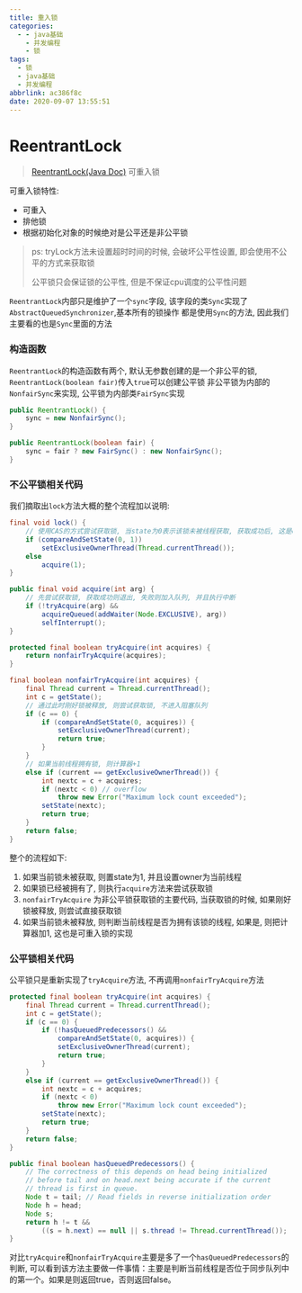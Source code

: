 ```yaml
---
title: 重入锁
categories:
  - - java基础
    - 并发编程
    - 锁
tags:
  - 锁
  - java基础
  - 并发编程
abbrlink: ac386f8c
date: 2020-09-07 13:55:51
---
```

# ReentrantLock

> [ReentrantLock(Java Doc)](https://docs.oracle.com/javase/8/docs/api/java/util/concurrent/locks/ReentrantLock.html) 可重入锁

可重入锁特性:
    
- 可重入
- 排他锁
- 根据初始化对象的时候绝对是公平还是非公平锁

> ps: tryLock方法未设置超时时间的时候, 会破坏公平性设置, 即会使用不公平的方式来获取锁
>
> 公平锁只会保证锁的公平性, 但是不保证cpu调度的公平性问题

`ReentrantLock`内部只是维护了一个`sync`字段, 该字段的类`Sync`实现了`AbstractQueuedSynchronizer`,基本所有的锁操作
 都是使用`Sync`的方法, 因此我们主要看的也是`Sync`里面的方法
 
<!-- more -->


### 构造函数

`ReentrantLock`的构造函数有两个, 默认无参数创建的是一个非公平的锁, `ReentrantLock(boolean fair)`传入`true`可以创建公平锁
非公平锁为内部的`NonfairSync`来实现, 公平锁为内部类`FairSync`实现
```java
public ReentrantLock() {
    sync = new NonfairSync();
}

public ReentrantLock(boolean fair) {
    sync = fair ? new FairSync() : new NonfairSync();
}
```

### 不公平锁相关代码

我们摘取出`lock`方法大概的整个流程加以说明:

```java
final void lock() {
    // 使用CAS的方式尝试获取锁, 当state为0表示该锁未被线程获取, 获取成功后, 这是owner为当前线程
    if (compareAndSetState(0, 1))
        setExclusiveOwnerThread(Thread.currentThread());
    else
        acquire(1);
}

public final void acquire(int arg) {
    // 先尝试获取锁, 获取成功则退出, 失败则加入队列, 并且执行中断
    if (!tryAcquire(arg) &&
        acquireQueued(addWaiter(Node.EXCLUSIVE), arg))
        selfInterrupt();
}

protected final boolean tryAcquire(int acquires) {
    return nonfairTryAcquire(acquires);
}

final boolean nonfairTryAcquire(int acquires) {
    final Thread current = Thread.currentThread();
    int c = getState();
    // 通过此时刚好锁被释放, 则尝试获取锁, 不进入阻塞队列
    if (c == 0) {
        if (compareAndSetState(0, acquires)) {
            setExclusiveOwnerThread(current);
            return true;
        }
    }
    // 如果当前线程拥有锁, 则计算器+1
    else if (current == getExclusiveOwnerThread()) {
        int nextc = c + acquires;
        if (nextc < 0) // overflow
            throw new Error("Maximum lock count exceeded");
        setState(nextc);
        return true;
    }
    return false;
}
```

整个的流程如下:

1. 如果当前锁未被获取, 则置state为1, 并且设置owner为当前线程
2. 如果锁已经被拥有了, 则执行`acquire`方法来尝试获取锁
3. `nonfairTryAcquire` 为非公平锁获取锁的主要代码, 当获取锁的时候, 如果刚好锁被释放, 则尝试直接获取锁
4. 如果当前锁未被释放, 则判断当前线程是否为拥有该锁的线程, 如果是, 则把计算器加1, 这也是可重入锁的实现

### 公平锁相关代码

公平锁只是重新实现了`tryAcquire`方法, 不再调用`nonfairTryAcquire`方法

```java
protected final boolean tryAcquire(int acquires) {
    final Thread current = Thread.currentThread();
    int c = getState();
    if (c == 0) {
        if (!hasQueuedPredecessors() &&
            compareAndSetState(0, acquires)) {
            setExclusiveOwnerThread(current);
            return true;
        }
    }
    else if (current == getExclusiveOwnerThread()) {
        int nextc = c + acquires;
        if (nextc < 0)
            throw new Error("Maximum lock count exceeded");
        setState(nextc);
        return true;
    }
    return false;
}

public final boolean hasQueuedPredecessors() {
    // The correctness of this depends on head being initialized
    // before tail and on head.next being accurate if the current
    // thread is first in queue.
    Node t = tail; // Read fields in reverse initialization order
    Node h = head;
    Node s;
    return h != t &&
        ((s = h.next) == null || s.thread != Thread.currentThread());
}
```

对比`tryAcquire`和`nonfairTryAcquire`主要是多了一个`hasQueuedPredecessors`的判断,
可以看到该方法主要做一件事情：主要是判断当前线程是否位于同步队列中的第一个。如果是则返回true，否则返回false。